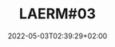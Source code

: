 ---
title: "LAERM#03"
date: 2022-05-03T02:39:29+02:00
type: event
lineup: 
label: 
event-date: 
venue: Venster 99
location: Stadtbahnbögen 99, 1090 Wien 
time: {
    start: 22:00,
    end: 06:00
}
---